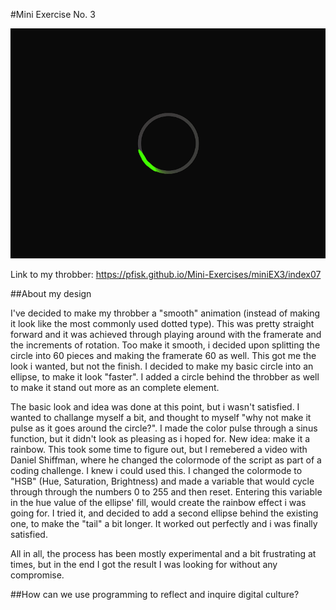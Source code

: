 #Mini Exercise No. 3

![ScreenShot](Screenshot.PNG)

Link to my throbber: https://pfisk.github.io/Mini-Exercises/miniEX3/index07

##About my design

I've decided to make my throbber a "smooth" animation (instead of making it look like the most commonly used dotted type). This was pretty straight forward and it was achieved through playing around with the framerate and the increments of rotation. Too make it smooth, i decided upon splitting the circle into 60 pieces and making the framerate 60 as well. This got me the look i wanted, but not the finish. I decided to make my basic circle into an ellipse, to make it look "faster". I added a circle behind the throbber as well to make it stand out more as an complete element. 

The basic look and idea was done at this point, but i wasn't satisfied. I wanted to challange myself a bit, and thought to myself "why not make it pulse as it goes around the circle?". I made the color pulse through a sinus function, but it didn't look as pleasing as i hoped for. New idea: make it a rainbow. This took some time to figure out, but I remebered a video with Daniel Shiffman, where he changed the colormode of the script as part of a coding challenge. I knew i could used this. I changed the colormode to "HSB" (Hue, Saturation, Brightness) and made a variable that would cycle through through the numbers 0 to 255 and then reset. Entering this variable in the hue value of the ellipse' fill, would create the rainbow effect i was going for. I tried it, and decided to add a second ellipse behind the existing one, to make the "tail" a bit longer. It worked out perfectly and i was finally satisfied.

All in all, the process has been mostly experimental and a bit frustrating at times, but in the end I got the result I was looking for without any compromise.

##How can we use programming to reflect and inquire digital culture?
